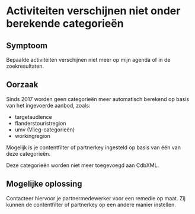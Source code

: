 ---
---

# Activiteiten verschijnen niet onder berekende categorieën

## Symptoom

Bepaalde activiteiten verschijnen niet meer op mijn agenda of in de zoekresultaten.

## Oorzaak

Sinds 2017 worden geen categorieën meer automatisch berekend op basis van het ingevoerde aanbod, zoals:

- targetaudience
- flanderstouristregion
- umv (Vlieg-categorieën)
- workingregion

Mogelijk is je contentfilter of partnerkey ingesteld op basis van één van deze categorieën.

Deze categorieën worden niet meer toegevoegd aan CdbXML.

## Mogelijke oplossing

Contacteer hiervoor je partnermedewerker voor een remedie op maat. Zij kunnen de contentfilter of partnerkey op een andere manier instellen.
